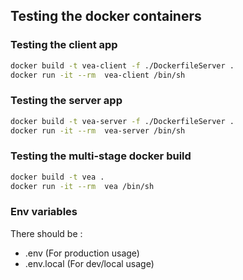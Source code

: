 ## Testing the docker containers


### Testing the client app

```sh
docker build -t vea-client -f ./DockerfileServer .
docker run -it --rm  vea-client /bin/sh
```

### Testing the server app

```sh
docker build -t vea-server -f ./DockerfileServer .
docker run -it --rm  vea-server /bin/sh
```

### Testing the multi-stage docker build

```sh
docker build -t vea .
docker run -it --rm  vea /bin/sh
```

### Env variables

There should be :

- .env          (For production usage)
- .env.local    (For dev/local usage)
